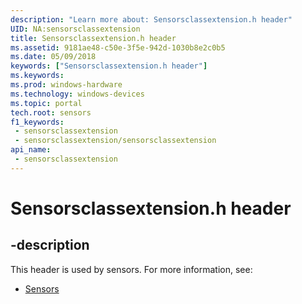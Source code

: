 ```yaml
---
description: "Learn more about: Sensorsclassextension.h header"
UID: NA:sensorsclassextension
title: Sensorsclassextension.h header
ms.assetid: 9181ae48-c50e-3f5e-942d-1030b8e2c0b5
ms.date: 05/09/2018
keywords: ["Sensorsclassextension.h header"]
ms.keywords: 
ms.prod: windows-hardware
ms.technology: windows-devices
ms.topic: portal
tech.root: sensors
f1_keywords:
 - sensorsclassextension
 - sensorsclassextension/sensorsclassextension
api_name:
 - sensorsclassextension
---
```


# Sensorsclassextension.h header


## -description

This header is used by sensors. For more information, see:

- [Sensors](../_sensors/index.md)

